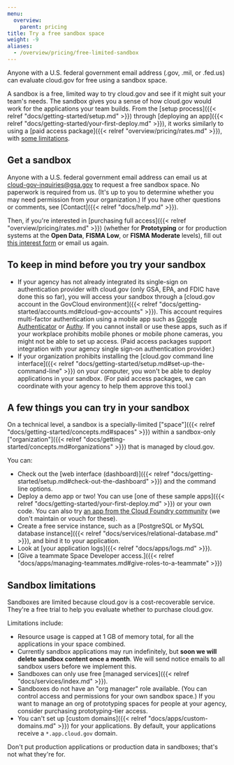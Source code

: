 ```yaml
---
menu:
  overview:
    parent: pricing
title: Try a free sandbox space
weight: -9
aliases:
  - /overview/pricing/free-limited-sandbox
---
```


Anyone with a U.S. federal government email address (.gov, .mil, or .fed.us) can evaluate cloud.gov for free using a sandbox space.

A sandbox is a free, limited way to try cloud.gov and see if it might suit your team's needs. The sandbox gives you a sense of how cloud.gov would work for the applications your team builds. From the [setup process]({{< relref "docs/getting-started/setup.md" >}}) through [deploying an app]({{< relref "docs/getting-started/your-first-deploy.md" >}}), it works similarly to using a [paid access package]({{< relref "overview/pricing/rates.md" >}}), with [some limitations](#sandbox-limitations).

## Get a sandbox

Anyone with a U.S. federal government email address can <!--[**sign up for a free sandbox space**](https://account.fr.cloud.gov/signup)--> email us at [cloud-gov-inquiries@gsa.gov](mailto:cloud-gov-inquiries@gsa.gov) to request a free sandbox space. No paperwork is required from us. (It's up to you to determine whether you may need permission from your organization.) If you have other questions or comments, see [Contact]({{< relref "docs/help.md" >}}).

Then, if you're interested in [purchasing full access]({{< relref "overview/pricing/rates.md" >}}) (whether for **Prototyping** or for production systems at the **Open Data**, **FISMA Low**, or **FISMA Moderate** levels), fill out [this interest form](https://docs.google.com/a/gsa.gov/forms/d/e/1FAIpQLSevZfuJ_4KE-MZlm9gttYfsXQp0PJL7OR6k6LbZ9XnFn-oA6g/viewform) or email us again.

## To keep in mind before you try your sandbox

* If your agency has not already integrated its single-sign on authentication provider with cloud.gov (only GSA, EPA, and FDIC have done this so far), you will access your sandbox through a [cloud.gov account in the GovCloud environment]({{< relref "docs/getting-started/accounts.md#cloud-gov-accounts" >}}). This account requires multi-factor authentication using a mobile app such as [Google Authenticator](https://support.google.com/accounts/answer/1066447?hl=en) or [Authy](https://www.authy.com/app/mobile/). If you cannot install or use these apps, such as if your workplace prohibits mobile phones or mobile phone cameras, you might not be able to set up access. (Paid access packages support integration with your agency single sign-on authentication provider.)
* If your organization prohibits installing the [cloud.gov command line interface]({{< relref "docs/getting-started/setup.md#set-up-the-command-line" >}}) on your computer, you won't be able to deploy applications in your sandbox. (For paid access packages, we can coordinate with your agency to help them approve this tool.)

## A few things you can try in your sandbox

On a technical level, a sandbox is a specially-limited ["space"]({{< relref "docs/getting-started/concepts.md#spaces" >}}) within a sandbox-only ["organization"]({{< relref "docs/getting-started/concepts.md#organizations" >}}) that is managed by cloud.gov. 

You can:

* Check out the [web interface (dashboard)]({{< relref "docs/getting-started/setup.md#check-out-the-dashboard" >}}) and the command line options.
* Deploy a demo app or two! You can use [one of these sample apps]({{< relref "docs/getting-started/your-first-deploy.md" >}}) or your own code. You can also try [an app from the Cloud Foundry community](https://github.com/cloudfoundry-samples) (we don't maintain or vouch for these).
* Create a free service instance, such as a [PostgreSQL or MySQL database instance]({{< relref "docs/services/relational-database.md" >}}), and bind it to your application.
* Look at [your application logs]({{< relref "docs/apps/logs.md" >}}).
* [Give a teammate Space Developer access.]({{< relref "docs/apps/managing-teammates.md#give-roles-to-a-teammate" >}})

## Sandbox limitations

Sandboxes are limited because cloud.gov is a cost-recoverable service. They're a free trial to help you evaluate whether to purchase cloud.gov.

Limitations include:

* Resource usage is capped at 1 GB of memory total, for all the applications in your space combined.
* Currently sandbox applications may run indefinitely, but **soon we will delete sandbox content once a month**. We will send notice emails to all sandbox users before we implement this.
* Sandboxes can only use free [managed services]({{< relref "docs/services/index.md" >}}).
* Sandboxes do not have an "org manager" role available. (You can control access and permissions for your own sandbox space.) If you want to manage an org of prototyping spaces for people at your agency, consider purchasing prototyping-tier access.
* You can't set up [custom domains]({{< relref "docs/apps/custom-domains.md" >}}) for your applications. By default, your applications receive a `*.app.cloud.gov` domain.

Don't put production applications or production data in sandboxes; that's not what they're for.

<!--TO DO
- write user flows and see if they are followable
-->
